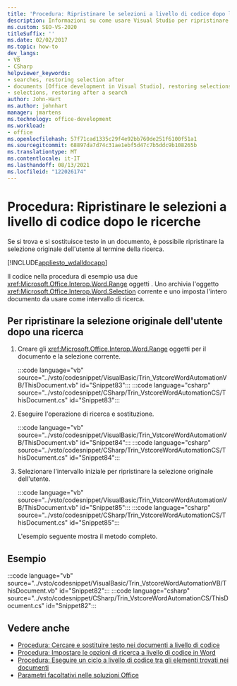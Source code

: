 ```yaml
---
title: 'Procedura: Ripristinare le selezioni a livello di codice dopo le ricerche'
description: Informazioni su come usare Visual Studio per ripristinare le selezioni a livello di codice dopo le ricerche in un Microsoft Word documento.
ms.custom: SEO-VS-2020
titleSuffix: ''
ms.date: 02/02/2017
ms.topic: how-to
dev_langs:
- VB
- CSharp
helpviewer_keywords:
- searches, restoring selection after
- documents [Office development in Visual Studio], restoring selections
- selections, restoring after a search
author: John-Hart
ms.author: johnhart
manager: jmartens
ms.technology: office-development
ms.workload:
- office
ms.openlocfilehash: 57f71cad1335c29f4e92bb760de251f6100f51a1
ms.sourcegitcommit: 68897da7d74c31ae1ebf5d47c7b5ddc9b108265b
ms.translationtype: MT
ms.contentlocale: it-IT
ms.lasthandoff: 08/13/2021
ms.locfileid: "122026174"
---
```

# <a name="how-to-programmatically-restore-selections-after-searches"></a>Procedura: Ripristinare le selezioni a livello di codice dopo le ricerche
  Se si trova e si sostituisce testo in un documento, è possibile ripristinare la selezione originale dell'utente al termine della ricerca.

 [!INCLUDE[appliesto_wdalldocapp](../vsto/includes/appliesto-wdalldocapp-md.md)]

 Il codice nella procedura di esempio usa due <xref:Microsoft.Office.Interop.Word.Range> oggetti . Uno archivia l'oggetto <xref:Microsoft.Office.Interop.Word.Selection> corrente e uno imposta l'intero documento da usare come intervallo di ricerca.

## <a name="to-restore-the-users-original-selection-after-a-search"></a>Per ripristinare la selezione originale dell'utente dopo una ricerca

1. Creare gli <xref:Microsoft.Office.Interop.Word.Range> oggetti per il documento e la selezione corrente.

    :::code language="vb" source="../vsto/codesnippet/VisualBasic/Trin_VstcoreWordAutomationVB/ThisDocument.vb" id="Snippet83":::
    :::code language="csharp" source="../vsto/codesnippet/CSharp/Trin_VstcoreWordAutomationCS/ThisDocument.cs" id="Snippet83":::

2. Eseguire l'operazione di ricerca e sostituzione.

    :::code language="vb" source="../vsto/codesnippet/VisualBasic/Trin_VstcoreWordAutomationVB/ThisDocument.vb" id="Snippet84":::
    :::code language="csharp" source="../vsto/codesnippet/CSharp/Trin_VstcoreWordAutomationCS/ThisDocument.cs" id="Snippet84":::

3. Selezionare l'intervallo iniziale per ripristinare la selezione originale dell'utente.

    :::code language="vb" source="../vsto/codesnippet/VisualBasic/Trin_VstcoreWordAutomationVB/ThisDocument.vb" id="Snippet85":::
    :::code language="csharp" source="../vsto/codesnippet/CSharp/Trin_VstcoreWordAutomationCS/ThisDocument.cs" id="Snippet85":::

   L'esempio seguente mostra il metodo completo.

## <a name="example"></a>Esempio
 :::code language="vb" source="../vsto/codesnippet/VisualBasic/Trin_VstcoreWordAutomationVB/ThisDocument.vb" id="Snippet82":::
 :::code language="csharp" source="../vsto/codesnippet/CSharp/Trin_VstcoreWordAutomationCS/ThisDocument.cs" id="Snippet82":::

## <a name="see-also"></a>Vedere anche
- [Procedura: Cercare e sostituire testo nei documenti a livello di codice](../vsto/how-to-programmatically-search-for-and-replace-text-in-documents.md)
- [Procedura: Impostare le opzioni di ricerca a livello di codice in Word](../vsto/how-to-programmatically-set-search-options-in-word.md)
- [Procedura: Eseguire un ciclo a livello di codice tra gli elementi trovati nei documenti](../vsto/how-to-programmatically-loop-through-found-items-in-documents.md)
- [Parametri facoltativi nelle soluzioni Office](../vsto/optional-parameters-in-office-solutions.md)
